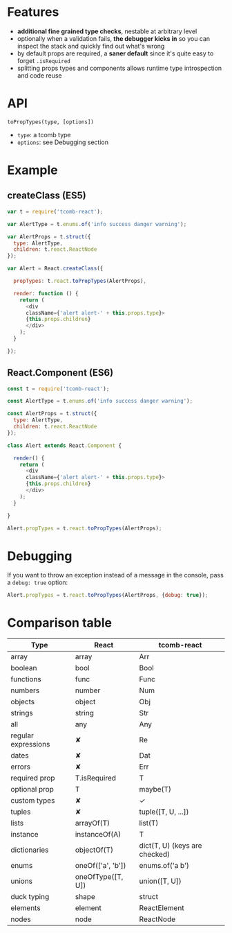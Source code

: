 # Features

- **additional fine grained type checks**, nestable at arbitrary level
- optionally when a validation fails, **the debugger kicks in** so you can inspect the stack and quickly find out what's wrong
- by default props are required, a **saner default** since it's quite easy to forget `.isRequired`
- splitting props types and components allows runtime type introspection and code reuse

# API

`toPropTypes(type, [options])`

- `type`: a tcomb type 
- `options`: see Debugging section

# Example

## createClass (ES5)

```js
var t = require('tcomb-react');

var AlertType = t.enums.of('info success danger warning');

var AlertProps = t.struct({
  type: AlertType,
  children: t.react.ReactNode
});

var Alert = React.createClass({

  propTypes: t.react.toPropTypes(AlertProps),

  render: function () {
    return (
      <div
      className={'alert alert-' + this.props.type}>
      {this.props.children}
      </div>
    );
  }

});
```

## React.Component (ES6)

```js
const t = require('tcomb-react');

const AlertType = t.enums.of('info success danger warning');

const AlertProps = t.struct({
  type: AlertType,
  children: t.react.ReactNode
});

class Alert extends React.Component {

  render() {
    return (
      <div
      className={'alert alert-' + this.props.type}>
      {this.props.children}
      </div>
    );
  }

}

Alert.propTypes = t.react.toPropTypes(AlertProps);
```

# Debugging

If you want to throw an exception instead of a message in the console, pass a `debug: true` option:

```js
Alert.propTypes = t.react.toPropTypes(AlertProps, {debug: true});
```


# Comparison table

| Type | React | tcomb-react |
|------|-------|-------------|
| array | array | Arr |
| boolean | bool | Bool |
| functions | func | Func |
| numbers | number | Num |
| objects | object | Obj |
| strings | string | Str |
| all | any | Any |
| regular expressions | ✘ | Re |
| dates | ✘ | Dat |
| errors | ✘ | Err |
| required prop | T.isRequired | T |
| optional prop | T | maybe(T) |
| custom types | ✘ | ✓ |
| tuples | ✘ | tuple([T, U, ...]) |
| lists | arrayOf(T) | list(T) |
| instance | instanceOf(A) | T |
| dictionaries | objectOf(T) | dict(T, U) (keys are checked) |
| enums | oneOf(['a', 'b']) | enums.of('a b') |
| unions | oneOfType([T, U]) | union([T, U]) |
| duck typing | shape | struct |
| elements | element | ReactElement |
| nodes | node | ReactNode |
